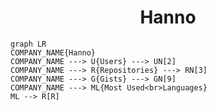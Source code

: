 <h1 align="center">Hanno</h1>

```mermaid
graph LR
COMPANY_NAME{Hanno}
COMPANY_NAME ---> U{Users} ---> UN[2]
COMPANY_NAME ---> R{Repositories} ---> RN[3]
COMPANY_NAME ---> G{Gists} ---> GN[9]
COMPANY_NAME ---> ML{Most Used<br>Languages}
ML --> R[R]
```
